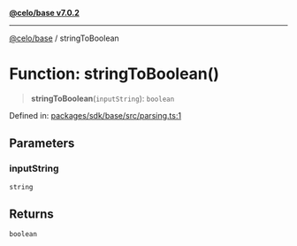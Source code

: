 [**@celo/base v7.0.2**](../README.md)

***

[@celo/base](../README.md) / stringToBoolean

# Function: stringToBoolean()

> **stringToBoolean**(`inputString`): `boolean`

Defined in: [packages/sdk/base/src/parsing.ts:1](https://github.com/celo-org/developer-tooling/blob/master/packages/sdk/base/src/parsing.ts#L1)

## Parameters

### inputString

`string`

## Returns

`boolean`
